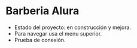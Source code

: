 <h1>Barberia Alura</h1>

- Estado del proyecto:  en construcción y mejora.
- Para navegar usa el menu superior.
- Prueba de conexión.
